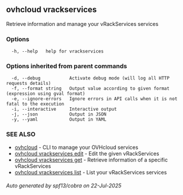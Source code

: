 ## ovhcloud vrackservices

Retrieve information and manage your vRackServices services

### Options

```
  -h, --help   help for vrackservices
```

### Options inherited from parent commands

```
  -d, --debug           Activate debug mode (will log all HTTP requests details)
  -f, --format string   Output value according to given format (expression using gval format)
  -e, --ignore-errors   Ignore errors in API calls when it is not fatal to the execution
  -i, --interactive     Interactive output
  -j, --json            Output in JSON
  -y, --yaml            Output in YAML
```

### SEE ALSO

* [ovhcloud](ovhcloud.md)	 - CLI to manage your OVHcloud services
* [ovhcloud vrackservices edit](ovhcloud_vrackservices_edit.md)	 - Edit the given vRackServices
* [ovhcloud vrackservices get](ovhcloud_vrackservices_get.md)	 - Retrieve information of a specific vRackServices
* [ovhcloud vrackservices list](ovhcloud_vrackservices_list.md)	 - List your vRackServices services

###### Auto generated by spf13/cobra on 22-Jul-2025
